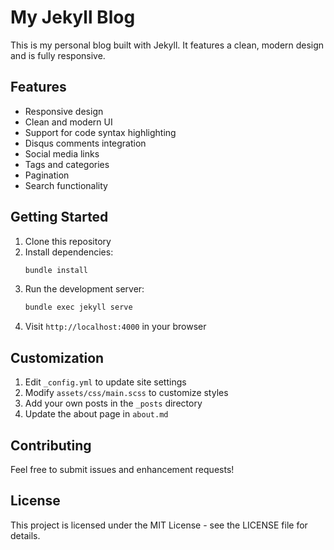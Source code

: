 # My Jekyll Blog

This is my personal blog built with Jekyll. It features a clean, modern design and is fully responsive.

## Features

- Responsive design
- Clean and modern UI
- Support for code syntax highlighting
- Disqus comments integration
- Social media links
- Tags and categories
- Pagination
- Search functionality

## Getting Started

1. Clone this repository
2. Install dependencies:
   ```bash
   bundle install
   ```
3. Run the development server:
   ```bash
   bundle exec jekyll serve
   ```
4. Visit `http://localhost:4000` in your browser

## Customization

1. Edit `_config.yml` to update site settings
2. Modify `assets/css/main.scss` to customize styles
3. Add your own posts in the `_posts` directory
4. Update the about page in `about.md`

## Contributing

Feel free to submit issues and enhancement requests!

## License

This project is licensed under the MIT License - see the LICENSE file for details. 